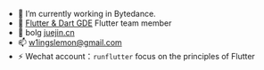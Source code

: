 - 🔭 I’m currently working in Bytedance.
- 🌱 [Flutter & Dart GDE](https://developers.google.com/community/experts/directory/profile/profile-junda-du) Flutter team member
- 💬 bolg [juejin.cn](https://juejin.cn/user/4309694831660711)
- 📫 w1ingslemon@gmail.com
- ⚡ Wechat account：`runflutter` focus on the principles of Flutter


<!--
**Nayuta403/Nayuta403** is a ✨ _special_ ✨ repository because its `README.md` (this file) appears on your GitHub profile.

Here are some ideas to get you started:

- 🔭 I’m currently working on ...
- 🌱 I’m currently learning ...
- 👯 I’m looking to collaborate on ...
- 🤔 I’m looking for help with ...
- 💬 Ask me about ...
- 📫 How to reach me: ...
- 😄 Pronouns: ...
- ⚡ Fun fact: ...
-->
